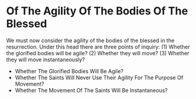 # Of The Agility Of The Bodies Of The Blessed

We must now consider the agility of the bodies of the blessed in the resurrection. Under this head there are three points of inquiry:
(1) Whether the glorified bodies will be agile?
(2) Whether they will move?
(3) Whether they will move instantaneously?

* Whether The Glorified Bodies Will Be Agile?
* Whether The Saints Will Never Use Their Agility For The Purpose Of Movement?
* Whether The Movement Of The Saints Will Be Instantaneous?